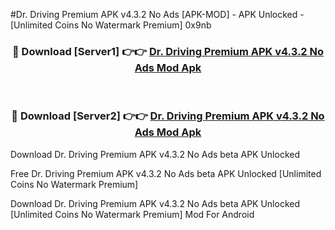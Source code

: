 #Dr. Driving Premium APK v4.3.2 No Ads [APK-MOD] - APK Unlocked - [Unlimited Coins No Watermark Premium] 0x9nb



<div align="center">

<h3>🔴 Download [Server1] 👉👉 <a href="https://momento.my/?title=Dr._Driving_Premium_APK_v4.3.2_No_Ads">Dr. Driving Premium APK v4.3.2 No Ads Mod Apk</a></h3><br>

<h3>🔴 Download [Server2] 👉👉 <a href="https://momento.my/?title=Dr._Driving_Premium_APK_v4.3.2_No_Ads">Dr. Driving Premium APK v4.3.2 No Ads Mod Apk</a></h3>
</div>



Download Dr. Driving Premium APK v4.3.2 No Ads beta APK Unlocked

Free Dr. Driving Premium APK v4.3.2 No Ads beta APK Unlocked [Unlimited Coins No Watermark Premium]

Download Dr. Driving Premium APK v4.3.2 No Ads beta APK Unlocked [Unlimited Coins No Watermark Premium] Mod For Android
